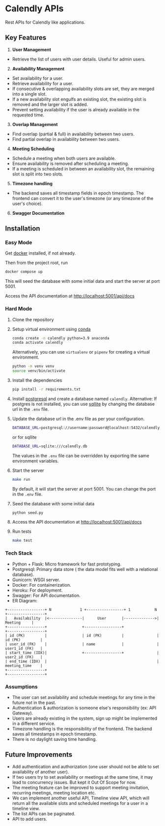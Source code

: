 # Calendly APIs

Rest APIs for Calendly like applications.

## Key Features

1. **User Management**  
- Retrieve the list of users with user details. Useful for admin users.

2. **Availability Management**
- Set availability for a user.
- Retrieve availability for a user.
- If consecutive & overlapping availability slots are set, they are merged into a single slot.
- If a new availability slot engulfs an existing slot, the existing slot is removed and the larger slot is added.
- Prevent setting availability if the user is already available in the requested time.

3. **Overlap Management**  
- Find overlap (partial & full) in availability between two users.
- Find partial overlap in availability between two users.

4. **Meeting Scheduling**
- Schedule a meeting when both users are available.
- Ensure availability is removed after scheduling a meeting.
- If a meeting is scheduled in between an availability slot, the remaining slot is split into two slots.

5. **Timezone handling**
-  The backend saves all timestamp fields in epoch timestamp. The frontend can convert it to the user's timezone (or any timezone of the user's choice).

6. **Swagger Documentation**

## Installation

### Easy Mode
Get [docker](https://docs.docker.com/engine/install/) installed, if not already.

Then from the project root, run

```sh
docker compose up
```

This will seed the database with some initial data and start the server at port 5001.

Access the API documentation at [http://localhost:5001/api/docs](http://localhost:5001/api/docs)

### Hard Mode

1. Clone the repository
2. Setup virtual environment using [conda](https://docs.anaconda.com/miniconda/#quick-command-line-install)
    ```sh
    conda create -n calendly python=3.9 anaconda
    conda activate calendly
    ```
   
    Alternatively, you can use `virtualenv` or `pipenv` for creating a virtual environment.
    ```sh
    python -m venv venv
    source venv/bin/activate
    ```
3. Install the dependencies
    ```sh
    pip install -r requirements.txt
    ```
4. Install [postgresql](https://www.postgresql.org/download/) and create a database named `calendly`.
   Alternative: If postgres is not installed, you can use [sqllite](https://www.sqlite.org/) by changing the database url in the `.env` file.
5. Update the database url in the .env file as per your configuration.
    ```sh
    DATABASE_URL=postgresql://username:password@localhost:5432/calendly
    ```
   
    or for sqllite
    ```sh
    DATABASE_URL=sqlite:///calendly.db
    ```
   The values in the `.env` file can be overridden by exporting the same environment variables.
6. Start the server
    ```sh
    make run
    ```
   By default, it will start the server at port 5001. You can change the port in the `.env` file.
7. Seed the database with some initial data
    ```sh
    python seed.py
    ```
8. Access the API documentation at [http://localhost:5001/api/docs](http://localhost:5001/api/docs)
9. Run tests
    ```sh
    make test
    ```
   
### Tech Stack
- Python + Flask: Micro framework for fast prototyping.
- Postgresql: Primary data store ( the data model fits well with a relational database).
- Gunicorn: WSGI server.
- Docker: For containerization.
- Heroku: For deployment.
- Swagger: For API documentation.
- ER Diagram:

```
+-----------------+ N             1 +-----------------+ 1           N +-----------------+
|   Availability  |<---------------|      User       |-------------->|     Meeting     |
+-----------------+                +-----------------+               +-----------------+
| id (PK)         |                | id (PK)         |               | id (PK)         |
| user_id (FK)    |                | name            |               | user1_id (FK)   |
| start_time (IDX)|                +-----------------+               | user2_id (FK)   |
| end_time (IDX)  |                                                  | meeting_time    |
+-----------------+                                                  +-----------------+
```

### Assumptions
- The user can set availability and schedule meetings for any time in the future not in the past.
- Authentication & authorization is someone else's responsibility (ex: API Gateway).
- Users are already existing in the system, sign up might be implemented in a different service.
- Timezone handling is the responsibility of the frontend. The backend saves all timestamps in epoch timestamp.
- There is no daylight saving time handling. 
   
## Future Improvements
- Add authentication and authorization (one user should not be able to set availability of another user).
- If two users try to set availability or meetings at the same time, it may lead to concurrency issues. But kept it Out Of Scope for now.
- The meeting feature can be improved to support meeting invitation, recurring meetings, meeting location etc.
- We can implement another useful API, Timeline view API, which will return all the available slots and scheduled meetings
  for a user in a timeline view.
- The list APIs can be paginated.
- API to add users.
